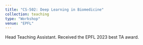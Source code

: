 ```yaml
---
title: "CS-502: Deep Learning in Biomedicine"
collection: teaching
type: "Workshop"
venue: "EPFL"
---
```


Head Teaching Assistant. Received the EPFL 2023 best TA award.
